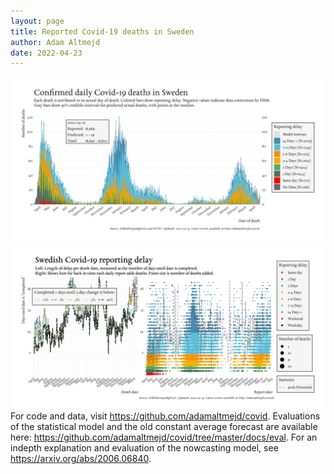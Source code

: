 ```yaml
---
layout: page
title: Reported Covid-19 deaths in Sweden
author: Adam Altmejd
date: 2022-04-23
---
```


![Graph of Swedish Covid-19 deaths with reporting delay.](deaths_lag_sweden_2022-04-23.png "Swedish Covid-19 deaths.")
![Graph of Swedish Covid-19 reporting delay in daily deaths.](lag_trend_sweden_2022-04-23.png "Trend in Swedish Covid-19 mortality reporting delay.")
For code and data, visit <https://github.com/adamaltmejd/covid>.
Evaluations of the statistical model and the old constant average forecast are available here: <https://github.com/adamaltmejd/covid/tree/master/docs/eval>.
For an indepth explanation and evaluation of the nowcasting model, see <https://arxiv.org/abs/2006.06840>.
